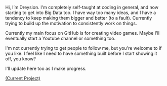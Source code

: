 Hi, I’m Dreysion. I'm completely self-taught at coding in general, and now starting to get into Big Data too. I have way too many ideas, and I have a tendency to keep making them bigger and better (to a fault). Currently trying to build up the motivation to consistently work on things. 

Currently my main focus on GitHub is for creating video games. Maybe I'll eventually start a Youtube channel or something too.

I'm not currently trying to get people to follow me, but you're welcome to if you like. I feel like I need to have something built before I start showing it off, you know?

I'll update here too as I make progress.

[(Current Project)](https://dreysiongames.com/DreysianAdventure/index.html)
